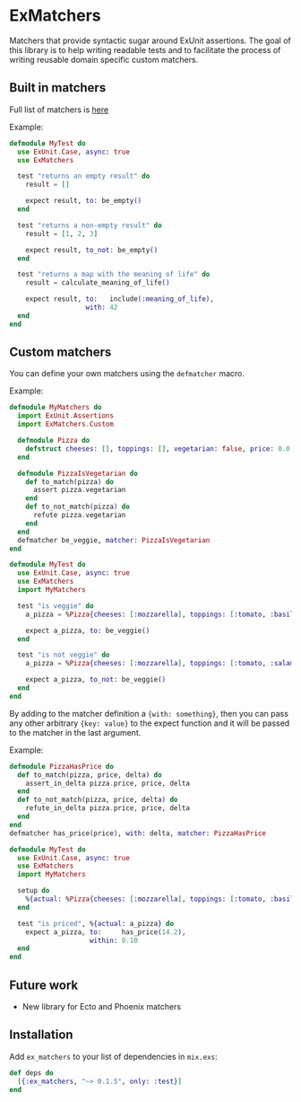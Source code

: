 # ExMatchers

Matchers that provide syntactic sugar around ExUnit assertions. The goal of this library is to help writing readable tests and to facilitate the process of writing reusable domain specific custom matchers.

## Built in matchers

Full list of matchers is [here](https://github.com/10Pines/ex_matchers/wiki)

Example:
```elixir
defmodule MyTest do
  use ExUnit.Case, async: true
  use ExMatchers

  test "returns an empty result" do
    result = []

    expect result, to: be_empty()
  end

  test "returns a non-empty result" do
    result = [1, 2, 3]

    expect result, to_not: be_empty()
  end

  test "returns a map with the meaning of life" do
    result = calculate_meaning_of_life()

    expect result, to:   include(:meaning_of_life),
                   with: 42
  end
end

```

## Custom matchers

You can define your own matchers using the `defmatcher` macro.

Example:

```elixir
defmodule MyMatchers do
  import ExUnit.Assertions
  import ExMatchers.Custom

  defmodule Pizza do
    defstruct cheeses: [], toppings: [], vegetarian: false, price: 0.0
  end

  defmodule PizzaIsVegetarian do
    def to_match(pizza) do
      assert pizza.vegetarian
    end
    def to_not_match(pizza) do
      refute pizza.vegetarian
    end
  end
  defmatcher be_veggie, matcher: PizzaIsVegetarian
end

defmodule MyTest do
  use ExUnit.Case, async: true
  use ExMatchers
  import MyMatchers

  test "is veggie" do
    a_pizza = %Pizza{cheeses: [:mozzarella], toppings: [:tomato, :basil], vegetarian: true, price: 14.25}

    expect a_pizza, to: be_veggie()
  end

  test "is not veggie" do
    a_pizza = %Pizza{cheeses: [:mozzarella], toppings: [:tomato, :salami], vegetarian: false, price: 15.12}

    expect a_pizza, to_not: be_veggie()
  end
end
```

By adding to the matcher definition a `{with: something}`, then you can pass any other arbitrary `{key: value}` to the expect function and it will be passed to the matcher in the last argument.

Example:
```elixir
defmodule PizzaHasPrice do
  def to_match(pizza, price, delta) do
    assert_in_delta pizza.price, price, delta
  end
  def to_not_match(pizza, price, delta) do
    refute_in_delta pizza.price, price, delta
  end
end
defmatcher has_price(price), with: delta, matcher: PizzaHasPrice

defmodule MyTest do
  use ExUnit.Case, async: true
  use ExMatchers
  import MyMatchers

  setup do
    %{actual: %Pizza{cheeses: [:mozzarella], toppings: [:tomato, :basil], vegetarian: true, price: 14.25}}
  end

  test "is priced", %{actual: a_pizza} do
    expect a_pizza, to:     has_price(14.2),
                    within: 0.10
  end
end
```

## Future work

* New library for Ecto and Phoenix matchers

## Installation

Add `ex_matchers` to your list of dependencies in `mix.exs`:

```elixir
def deps do
  [{:ex_matchers, "~> 0.1.5", only: :test}]
end
```

